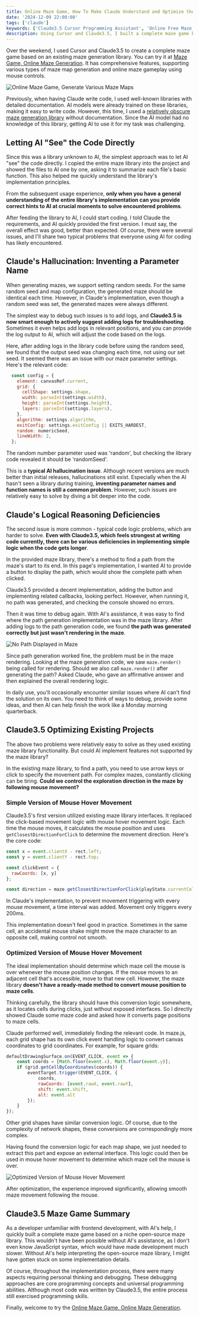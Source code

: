 ```yaml
---
title: Online Maze Game, How To Make Claude Understand and Optimize the Existing Library
date: '2024-12-09 22:00:00'
tags: ['claude']
keywords: ['Claude3.5 Cursor Programming Assistant', 'Online Free Maze Generation', 'Online Maze Game']
description: Using Cursor and Claude3.5, I built a complete maze game based on an existing maze library. It supports various online maze generation and allows playing maze games with mouse control.
---
```


Over the weekend, I used Cursor and Claude3.5 to create a complete maze game based on an existing maze generation library. You can try it at [Maze Game, Online Maze Generation](https://games.programnotes.cn/zh/games/maze). It has comprehensive features, supporting various types of maze map generation and online maze gameplay using mouse controls.

![Online Maze Game, Generate Various Maze Maps](https://slefboot-1251736664.file.myqcloud.com/20241209_ai_gallery_maze_blog.png)

Previously, when having Claude write code, I used well-known libraries with detailed documentation. AI models were already trained on these libraries, making it easy to write code. However, this time, I used a [relatively obscure maze generation library](https://github.com/codebox/mazes) without documentation. Since the AI model had no knowledge of this library, getting AI to use it for my task was challenging.

## Letting AI "See" the Code Directly

Since this was a library unknown to AI, the simplest approach was to let AI "see" the code directly. I copied the entire maze library into the project and showed the files to AI one by one, asking it to summarize each file's basic function. This also helped me quickly understand the library's implementation principles.

From the subsequent usage experience, **only when you have a general understanding of the entire library's implementation can you provide correct hints to AI at crucial moments to solve encountered problems**.

After feeding the library to AI, I could start coding. I told Claude the requirements, and AI quickly provided the first version. I must say, the overall effect was good, better than expected. Of course, there were several issues, and I'll share two typical problems that everyone using AI for coding has likely encountered.

## Claude's Hallucination: Inventing a Parameter Name

When generating mazes, we support setting random seeds. For the same random seed and map configuration, the generated maze should be identical each time. However, in Claude's implementation, even though a random seed was set, the generated mazes were always different.

The simplest way to debug such issues is to add logs, and **Claude3.5 is now smart enough to actively suggest adding logs for troubleshooting**. Sometimes it even helps add logs in relevant positions, and you can provide the log output to AI, which will adjust the code based on the logs.

Here, after adding logs in the library code before using the random seed, we found that the output seed was changing each time, not using our set seed. It seemed there was an issue with our maze parameter settings. Here's the relevant code:

```javascript
  const config = {
    element: canvasRef.current,
    grid: {
      cellShape: settings.shape,
      width: parseInt(settings.width),
      height: parseInt(settings.height),
      layers: parseInt(settings.layers),
    },
    algorithm: settings.algorithm,
    exitConfig: settings.exitConfig || EXITS_HARDEST,
    random: numericSeed,
    lineWidth: 2,
  };
```

The random number parameter used was 'random', but checking the library code revealed it should be 'randomSeed'.

This is a **typical AI hallucination issue**. Although recent versions are much better than initial releases, hallucinations still exist. Especially when the AI hasn't seen a library during training, **inventing parameter names and function names is still a common problem**. However, such issues are relatively easy to solve by diving a bit deeper into the code.

## Claude's Logical Reasoning Deficiencies

The second issue is more common - typical code logic problems, which are harder to solve. **Even with Claude3.5, which feels strongest at writing code currently, there can be various deficiencies in implementing simple logic when the code gets longer**.

In the provided maze library, there's a method to find a path from the maze's start to its end. In this page's implementation, I wanted AI to provide a button to display the path, which would show the complete path when clicked.

Claude3.5 provided a decent implementation, adding the button and implementing related callbacks, looking perfect. However, when running it, no path was generated, and checking the console showed no errors.

Then it was time to debug again. With AI's assistance, it was easy to find where the path generation implementation was in the maze library. After adding logs to the path generation code, we found **the path was generated correctly but just wasn't rendering in the maze**.

![No Path Displayed in Maze](https://slefboot-1251736664.file.myqcloud.com/20241209_ai_gallery_maze_path.png)

Since path generation worked fine, the problem must be in the maze rendering. Looking at the maze generation code, we saw `maze.render()` being called for rendering. Should we also call `maze.render()` after generating the path? Asked Claude, who gave an affirmative answer and then explained the overall rendering logic.

In daily use, you'll occasionally encounter similar issues where AI can't find the solution on its own. You need to think of ways to debug, provide some ideas, and then AI can help finish the work like a Monday morning quarterback.

## Claude3.5 Optimizing Existing Projects

The above two problems were relatively easy to solve as they used existing maze library functionality. But could AI implement features not supported by the maze library?

In the existing maze library, to find a path, you need to use arrow keys or click to specify the movement path. For complex mazes, constantly clicking can be tiring. **Could we control the exploration direction in the maze by following mouse movement?**

### Simple Version of Mouse Hover Movement

Claude3.5's first version utilized existing maze library interfaces. It replaced the click-based movement logic with mouse hover movement logic. Each time the mouse moves, it calculates the mouse position and uses `getClosestDirectionForClick` to determine the movement direction. Here's the core code:


```javascript
const x = event.clientX - rect.left;
const y = event.clientY - rect.top;

const clickEvent = {
  rawCoords: [x, y]
};

const direction = maze.getClosestDirectionForClick(playState.currentCell, clickEvent);
```

In Claude's implementation, to prevent movement triggering with every mouse movement, a time interval was added. Movement only triggers every 200ms.

This implementation doesn't feel good in practice. Sometimes in the same cell, an accidental mouse shake might move the maze character to an opposite cell, making control not smooth.

### Optimized Version of Mouse Hover Movement

The ideal implementation should determine which maze cell the mouse is over whenever the mouse position changes. If the mouse moves to an adjacent cell that's accessible, move to that new cell. However, the maze library **doesn't have a ready-made method to convert mouse position to maze cells**.

Thinking carefully, the library should have this conversion logic somewhere, as it locates cells during clicks, just without exposed interfaces. So I directly showed Claude some maze code and asked how it converts page positions to maze cells.

Claude performed well, immediately finding the relevant code. In maze.js, each grid shape has its own click event handling logic to convert canvas coordinates to grid coordinates. For example, for square grids:

```javascript
defaultDrawingSurface.on(EVENT_CLICK, event => {
    const coords = [Math.floor(event.x), Math.floor(event.y)];
    if (grid.getCellByCoordinates(coords)) {
        eventTarget.trigger(EVENT_CLICK, {
            coords,
            rawCoords: [event.rawX, event.rawY],
            shift: event.shift,
            alt: event.alt
        });
    }
});
```

Other grid shapes have similar conversion logic. Of course, due to the complexity of network shapes, these conversions are correspondingly more complex.

Having found the conversion logic for each map shape, we just needed to extract this part and expose an external interface. This logic could then be used in mouse hover movement to determine which maze cell the mouse is over.

![Optimized Version of Mouse Hover Movement](https://slefboot-1251736664.file.myqcloud.com/20241209_ai_gallery_maze_mouseover.png)

After optimization, the experience improved significantly, allowing smooth maze movement following the mouse.

## Claude3.5 Maze Game Summary

As a developer unfamiliar with frontend development, with AI's help, I quickly built a complete maze game based on a niche open-source maze library. This wouldn't have been possible without AI's assistance, as I don't even know JavaScript syntax, which would have made development much slower. Without AI's help interpreting the open-source maze library, I might have gotten stuck on some implementation details.

Of course, throughout the implementation process, there were many aspects requiring personal thinking and debugging. These debugging approaches are core programming concepts and universal programming abilities. Although most code was written by Claude3.5, the entire process still exercised programming skills.

Finally, welcome to try the [Online Maze Game, Online Maze Generation](https://games.programnotes.cn/en/games/maze).